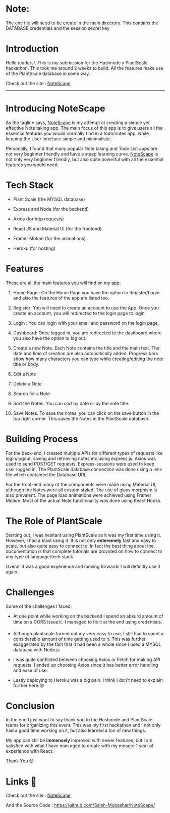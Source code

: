# Note:
The env file will need to be create in the main directory. This contians the DATABASE credentials and the session secret key


# Introduction

Hello readers!. This is my submission for the Hashnode x PlantScale hackathon. This took me around 2 weeks to build. All the features make use of the PlantScale database in some way.

Check out the site : [NoteScape](https://note-scape.herokuapp.com/)


---

# Introducing NoteScape

As the tagline says, [NoteScape](https://note-scape.herokuapp.com/) is my attempt at creating a simple yet effective Note taking app. The main focus of this app is to give users all the essential features you would normally find in a todo/notes app, while keeping the User Interface simple and minimalistic.

Personally, I found that many popular Note taking and Todo List apps are not very beginner friendly and have a steep learning curve. [NoteScape](https://note-scape.herokuapp.com/) is not only very beginner friendly, but also quite powerful with all the essential features you would need.

# Tech Stack

- Plant Scale (the MYSQL database)

- Express and Node (for the backend)

- Axios (for http requests)

- React JS and Material UI (for the frontend)

- Framer Motion (for the animations)

- Heroku (for hosting)


# Features

These are all the main features you will find on my [app](https://note-scape.herokuapp.com/):

1.  Home Page : On the Home Page you have the option to Register/Login and also the features of the  app are listed too.

2. Register: You will need to create an account to use the App. Once you create an account, you will redirected to the login page to login.

3. Login : You can login with your email and password on the login page.

4. Dashboard: Once logged in, you are redirected to the dashboard where you also have the option to log out.

5. Create a new Note. Each Note contains the title and the main text. The date and time of creation are also automatically added. Progress bars show how many characters you can type while creating/editing the note title or body.
6. Edit a Note
7.  Delete a Note
8. Search for a Note
9. Sort the Notes. You can sort by date or by the note title.
10. Save Notes. To save the notes, you can click on the save button in the top right corner. This saves the Notes in the PlantScale database.


# Building Process

For the back-end, I created multiple APIs for different types of requests like login/logout, saving and retrieving notes etc using express js. Axios was used to send POST/GET requests. Express-sessions were used to keep user logged in. The PlantScale database connection was done using a .env file which contained the Database URL.

For the front-end many of the components were made using Material UI, although the Notes were all custom styled. The use of glass morphism is also prevalent. The page load animations were achieved using Framer Motion. Most of the actual Note functionality was done using React Hooks.


# The Role of PlantScale

Starting out, I was hesitant using PlantScale as it was my first time using it. However, I had a blast using it. It is not only **exteremely** fast and easy to scale, but also quite easy to connect to. In fact the best thing about the documentation is that complete tutorials are provided on how to connect to any type of language/tech stack. 

Overall it was a good experience and moving forwards I will definitly use it again.


# Challenges

Some of the challenges I faced:

- At one point while working on the backend I spend an absurd amount of time on a CORS issue☠️. I managed to fix it at the end using credentials.

- Although plantscale turned out my very easy to use, I still had to spent a considerable amount of time getting used to it. This was further exaggerated by the fact that It had been a whole since I used a MYSQL database with Node.js

- I was quite conflicted between choosing Axios or Fetch for making API requests. I ended up choosing Axios since it has better error handling and ease of use.

- Lastly deploying to Heroku was a big pain. I think I don't need to explain further here.😅


# Conclusion

In the end I just want to say thank you to the Hashnode and PlantScale teams for organizing this event. This was my first hackathon and I not only had a good time working on it, but also learned a ton of new things.

My app can still be **immensely** improved with newer features, but I am satisfied with what I have man aged to create with my meagre 1 year of experience with React.

Thank You 😊


# Links 🔗

Check out the site : [NoteScape](https://note-scape.herokuapp.com/)

And the Source Code : https://github.com/Saleh-Mubashar/NoteScape/

